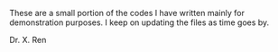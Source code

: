These are a small portion of the codes I have written mainly for demonstration purposes. I keep on updating the files as time goes by.

Dr. X. Ren
